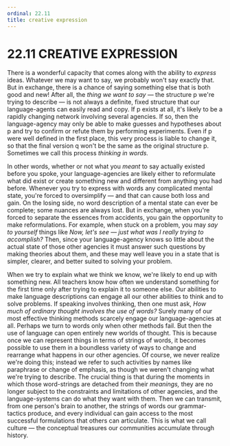 ```yaml
---
ordinal: 22.11
title: creative expression
---
```


# 22.11 CREATIVE EXPRESSION 

<p>There is a wonderful capacity that comes along with the ability to <em>express</em> ideas. Whatever we may want to say, we probably won't say exactly that. But in exchange, there is a chance of saying something else that is both good and new! After all, the <em>thing we want to say</em> &mdash; the structure p we're trying to describe &mdash; is not always a definite, fixed structure that our language-agents can easily read and copy. If p exists at all, it's likely to be a rapidly changing network involving several agencies. If so, then the language-agency may only be able to make guesses and hypotheses about p and try to confirm or refute them by performing experiments. Even if p were well defined in the first place, this very process is liable to change it, so that the final version q won't be the same as the original structure p. Sometimes we call this process <em>thinking in words.</em></p>
<p>In other words, whether or not what you <em>meant</em> to say actually existed before you spoke, your language-agencies are likely either to reformulate what did exist or create something new and different from anything you had before. Whenever you try to express with words any complicated mental state, you're forced to oversimplify &mdash; and that can cause both loss and gain. On the losing side, no word description of a mental state can ever be complete; some nuances are always lost. But in exchange, when you're forced to separate the essences from accidents, you gain the opportunity to make reformulations. For example, when stuck on a problem, you may <em>say to yourself</em> things like <em>Now, let's see &mdash; just what was I really trying to accomplish?</em> Then, since your language-agency knows so little about the actual state of those other agencies it must answer such questions by making theories about them, and these may well leave you in a state that is simpler, clearer, and better suited to solving your problem.</p>
<p>When we try to explain what we think we know, we're likely to end up with something new. All teachers know how often we understand something for the first time only after trying to explain it to someone else. Our abilities to make language descriptions can engage all our other abilities to think and to solve problems. If speaking involves thinking, then one must ask, <em>How much of ordinary thought involves the use of words?</em> Surely many of our most effective thinking methods scarcely engage our language-agencies at all. Perhaps we turn to words only when other methods fail. But then the use of language can open entirely new worlds of thought. This is because once we can represent things in terms of strings of words, it becomes possible to use them in a boundless variety of ways to change and rearrange what happens in our other agencies. Of course, we never realize we're doing this; instead we refer to such activities by names like paraphrase or change of emphasis, as though we weren't changing what we're trying to describe. The crucial thing is that during the moments in which those word-strings are detached from their <em>meanings,</em> they are no longer subject to the constraints and limitations of other agencies, and the language-systems can do what they want with them. Then we can transmit, from one person's brain to another, the strings of words our grammar-tactics produce, and every individual can gain access to the most successful formulations that others can articulate. This is what we call culture &mdash; the conceptual treasures our communities accumulate through history.</p>